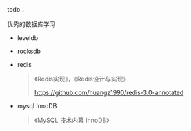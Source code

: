 todo：

优秀的数据库学习

- leveldb

- rocksdb

- redis

  > 《Redis实现》，《Redis设计与实现》
  >
  > https://github.com/huangz1990/redis-3.0-annotated

- mysql InnoDB

  > 《MySQL 技术内幕 InnoDB》

